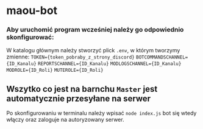 # maou-bot

### Aby uruchomić program wcześniej należy go odpowiednio skonfigurować:
W katalogu głównym należy stworzyć plick `.env`, w którym tworzymy zmienne:
`TOKEN={token_pobraby_z_strony_discord}`
`BOTCOMMANDSCHANNEL={ID_Kanalu}`
`REPORTSCHANNEL={ID_Kanalu}`
`MODLOGSCHANNEL={ID_Kanalu}`
`MODROLE={ID_Roli}`
`MUTEROLE={ID_Roli}`


## Wszytko co jest na barnchu `Master` jest automatycznie przesyłane na serwer

Po skonfigurowaniu w terminalu należy wpisać `node index.js` bot się wtedy włączy oraz zaloguje na autoryzowany serwer.

